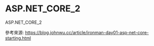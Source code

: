 # ASP.NET_CORE_2
ASP.NET_CORE_2

參考來源:
https://blog.johnwu.cc/article/ironman-day01-asp-net-core-starting.html
